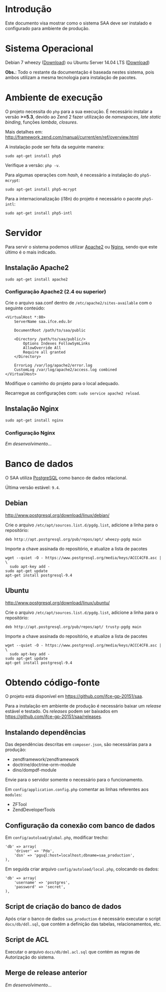 # Introdução

Este documento visa mostrar como o sistema SAA deve ser instalado e configurado
para ambiente de produção.

# Sistema Operacional

Debian 7 wheezy ([Download](http://debian.c3sl.ufpr.br/debian-cd/))
ou Ubuntu Server 14.04 LTS ([Download](http://www.ubuntu.com/download/server))

**Obs.**: Todo o restante da documentação é baseada nestes sistema, pois ambos
utilizam a mesma tecnologia para instalação de pacotes.

# Ambiente de execução

O projeto necessita do `php` para a sua execução. É necessário instalar a versão
**\>=5.3**, devido ao Zend 2 fazer utilização de _namespaces_, _late static binding_,
funções _lambda_, _closures_.

Mais detalhes em: <http://framework.zend.com/manual/current/en/ref/overview.html>

A instalação pode ser feita da seguinte maneira:

~~~
sudo apt-get install php5
~~~

Verifique a versão: `php -v`.

Para algumas operações com _hash_, é necessário a instalação do `php5-mcrypt`:

~~~
sudo apt-get install php5-mcrypt
~~~

Para a internacionalização (i18n) do projeto é necessário o pacote `php5-intl`:

~~~
sudo apt-get install php5-intl
~~~

# Servidor

Para servir o sistema podemos utilizar [Apache2](http://httpd.apache.org/) ou
[Nginx](http://nginx.org/), sendo que este último é o mais indicado.

## Instalação Apache2

~~~
sudo apt-get install apache2
~~~

### Configuração Apache2 (2.4 ou superior)

Crie o arquivo saa.conf dentro de `/etc/apache2/sites-available` com o seguinte conteúdo:

~~~
<VirtualHost *:80>
    ServerName saa.ifce.edu.br

    DocumentRoot /path/to/saa/public

    <Directory /path/to/saa/public/>
        Options Indexes FollowSymLinks
        AllowOverride All
        Require all granted
    </Directory>

    ErrorLog /var/log/apache2/error.log
    CustomLog /var/log/apache2/access.log combined
</VirtualHost>
~~~

Modifique o caminho do projeto para o local adequado.

Recarregue as configurações com: `sudo service apache2 reload`.

## Instalação Nginx

~~~
sudo apt-get install nginx
~~~

### Configuração Nginx

_Em desenvolvimento..._

# Banco de dados

O SAA utiliza [PostgreSQL](http://www.postgresql.org/) como banco de dados relacional.

Última versão estável: `9.4`.

## Debian

<http://www.postgresql.org/download/linux/debian/>

Crie o arquivo `/etc/apt/sources.list.d/pgdg.list`, adicione a linha para o repositório:

~~~
deb http://apt.postgresql.org/pub/repos/apt/ wheezy-pgdg main
~~~

Importe a chave assinada do repositório, e atualize a lista de pacotes

~~~
wget --quiet -O - https://www.postgresql.org/media/keys/ACCC4CF8.asc | \
  sudo apt-key add -
sudo apt-get update
apt-get install postgresql-9.4
~~~

## Ubuntu

<http://www.postgresql.org/download/linux/ubuntu/>

Crie o arquivo `/etc/apt/sources.list.d/pgdg.list`, adicione a linha para o repositório:

~~~
deb http://apt.postgresql.org/pub/repos/apt/ trusty-pgdg main
~~~

Importe a chave assinada do repositório, e atualize a lista de pacotes

~~~
wget --quiet -O - https://www.postgresql.org/media/keys/ACCC4CF8.asc | \
  sudo apt-key add -
sudo apt-get update
apt-get install postgresql-9.4
~~~

# Obtendo código-fonte

O projeto está disponível em <https://github.com/ifce-gp-20151/saa>.

Para a instalação em ambiente de produção é necessário baixar um _release_ estável e testado.
Os _releases_ podem ser baixados em <https://github.com/ifce-gp-20151/saa/releases>.

## Instalando dependências

Das dependências descritas em `composer.json`, são necessárias para a produção:

* zendframework/zendframework
* doctrine/doctrine-orm-module
* dino/dompdf-module

Envie para o servidor somente o necessário para o funcionamento.

Em `config/application.config.php` comentar as linhas referentes aos `modules`:

* ZFTool
* ZendDeveloperTools

## Configuração da conexão com banco de dados

Em `config/autoload/global.php`, modificar trecho:

~~~
'db' => array(
	'driver' => 'Pdo',
	'dsn' => 'pgsql:host=localhost;dbname=saa_production',
),
~~~

Em seguida criar arquivo `config/autoload/local.php`, colocando os dados:

~~~
'db' => array(
    'username' => 'postgres',
	'password' => 'secret',
),
~~~

## Script de criação do banco de dados

Após criar o banco de dados `saa_production` é necessário executar o script
`docs/db/ddl.sql`, que contém a definição das tabelas, relacionamentos, etc.

## Script de ACL

Executar o arquivo `docs/db/dml.acl.sql` que contém as regras de Autorização do sistema.

## Merge de release anterior

_Em desenvolvimento..._
